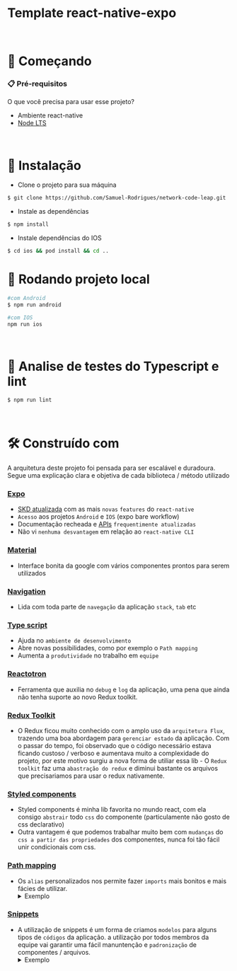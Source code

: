 # Template react-native-expo

<br/>

# 🚀 Começando

### 📋 Pré-requisitos

O que você precisa para usar esse projeto?

- Ambiente react-native
- [Node LTS](https://nodejs.org/en/)

<br/>

# 🔧 Instalação

- Clone o projeto para sua máquina

```bash
$ git clone https://github.com/Samuel-Rodrigues/network-code-leap.git
```

- Instale as dependências

```bash
$ npm install
```

- Instale dependências do IOS

```bash
$ cd ios && pod install && cd ..
```

# 🔧 Rodando projeto local

```bash
#com Android
$ npm run android

#com IOS
npm run ios
```

<br/>

# 🔩 Analise de testes do Typescript e lint

```bash
$ npm run lint
```

<br/>

# 🛠️ Construído com

A arquitetura deste projeto foi pensada para ser escalável e duradoura. Segue uma explicação clara e objetiva de cada biblioteca / método utilizado

### [Expo](https://docs.expo.dev/)

- [SKD atualizada](https://docs.expo.dev/development/compatibility/) com as mais `novas` `features` do `react-native`
- `Acesso` aos projetos `Android` e `IOS` (expo bare workflow)
- Documentação recheada e [APIs](https://docs.expo.dev/versions/latest/) `frequentimente atualizadas`
- Não vi `nenhuma desvantagem` em relação ao `react-native CLI`

### [Material](https://www.react-native-material.com/docs/getting-started)

- Interface bonita da google com vários componentes prontos para serem utilizados

### [Navigation](https://reactnavigation.org/docs/getting-started/)

- Lida com toda parte de `navegação` da aplicação `stack`, `tab` etc

### [Type script](https://reactnative.dev/docs/typescript)

- Ajuda no `ambiente de desenvolvimento`
- Abre novas possibilidades, como por exemplo o `Path mapping`
- Aumenta a `produtividade` no trabalho em `equipe`

### [Reactotron](https://github.com/infinitered/reactotron)

- Ferramenta que auxilia no `debug` e `log` da aplicação, uma pena que ainda não tenha suporte ao novo Redux toolkit.

### [Redux Toolkit](https://redux-toolkit.js.org/)

- O Redux ficou muito conhecido com o amplo uso da `arquitetura Flux`, trazendo uma boa abordagem para `gerenciar estado` da aplicação. Com o passar do tempo, foi observado que o código necessário estava ficando custoso / verboso e aumentava muito a complexidade do projeto, por este motivo surgiu a nova forma de utiliar essa lib - O `Redux toolkit` faz uma `abastração do redux` e diminui bastante os arquivos que precisariamos para usar o redux nativamente.

### [Styled components](https://styled-components.com/)

- Styled components é minha lib favorita no mundo react, com ela consigo `abstrair` todo `css` do componente (particulamente não gosto de css declarativo)
- Outra vantagem é que podemos trabalhar muito bem com `mudanças` do `css a partir das propriedades` dos componentes, nunca foi tão fácil unir condicionais com css.

### [Path mapping](https://reactnative.dev/docs/typescript)

- Os `alias` personalizados nos permite fazer `imports` mais bonitos e mais fácies de utilizar.
  <details><summary>Exemplo</summary>
  <img width="676" alt="image" src="https://user-images.githubusercontent.com/28707053/187322870-83d0f2b5-c6ed-40a7-9829-dafd46971b0a.png">
</details>

### [Snippets](https://code.visualstudio.com/docs/editor/userdefinedsnippets)

- A utilização de snippets é um forma de criamos `modelos` para alguns tipos de `códigos` da aplicação. a utilização por todos membros da equipe vai garantir uma fácil manuntenção e `padronização` de componentes / arquivos.
  <details><summary>Exemplo</summary>
  <img width="838" alt="image" src="https://user-images.githubusercontent.com/28707053/187322906-bda63546-9dd2-441c-bea1-054e45d59ff0.png">
</details>



